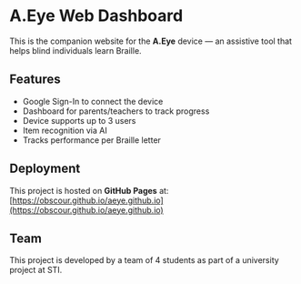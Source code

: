 # A.Eye Web Dashboard

This is the companion website for the **A.Eye** device — an assistive tool that helps blind individuals learn Braille.

## Features

- Google Sign-In to connect the device
- Dashboard for parents/teachers to track progress
- Device supports up to 3 users
- Item recognition via AI
- Tracks performance per Braille letter

## Deployment

This project is hosted on **GitHub Pages** at:
[https://obscour.github.io/aeye.github.io](https://obscour.github.io/aeye.github.io)

## Team

This project is developed by a team of 4 students as part of a university project at STI.
